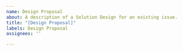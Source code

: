 ```yaml
---
name: Design Proposal
about: A description of a Solution Design for an existing issue.
title: "[Design Proposal]"
labels: Design Proposal
assignees: ''

---
```



